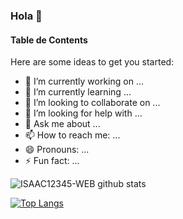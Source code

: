 ### Hola 👋


#### Table de Contents


Here are some ideas to get you started:

- 🔭 I’m currently working on ...
- 🌱 I’m currently learning ...
- 👯 I’m looking to collaborate on ...
- 🤔 I’m looking for help with ...
- 💬 Ask me about ...
- 📫 How to reach me: ...
- 😄 Pronouns: ...
- ⚡ Fun fact: ...

![ISAAC12345-WEB github stats](https://github-readme-stats.vercel.app/api?username=ISAAC12345-WEB&show_icons=true&title_color=fff&icon_color=018eff&text_color=ECECEC&bg_color=000000)

[![Top Langs](https://github-readme-stats.vercel.app/api/top-langs/?username=ISAAC12345-WEB&title_color=fff&bg_color=018eff&hide=html,css)](https://github.com/ISAAC12345-WEB/github-readme-stats)
